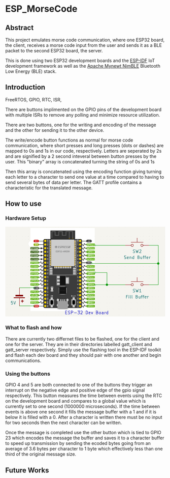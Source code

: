 # ESP_MorseCode
## Abstract
This project emulates morse code communication, where one ESP32 board, the client, receives a morse code input from the user and sends it as a BLE packet to the second ESP32 board, the server.

This is done using two ESP32 development boards and the [ESP-IDF](https://github.com/espressif/esp-idf) IoT development framework as well as the [Apache Mynewt NimBLE](https://mynewt.apache.org/latest/network/index.html) Bluetooth Low Energy (BLE) stack.


## Introduction


FreeRTOS, GPIO, RTC, ISR,

There are buttons implimented on the GPIO pins of the development board with multiple ISRs to remove any polling and minimize resource utilization. 

There are two buttons, one for the writing and encoding of the message and the other for sending it to the other device. 

The write/encode button functions as normal for morse code communication, where short presses and long presses (dots or dashes) are mapped to 0s and 1s in our code, respectively. Letters are seperated by 2s and are signified by a 2 second inteveral between button presses by the user. This "binary" array is concatenated turning the string of 0s and 1s


Then this array is concatenated using the encoding function giving turning each letter to a character to send one value at a time compared to having to send several bytes of data per letter. The GATT profile contains a characteristic for the translated message.  





## How to use


### Hardware Setup

![Hardware Setup](Images/ESP-32_MorseCode.png)


### What to flash and how

There are currently two differnet files to be flashed, one for the client and one for the server. They are in their directories labelled gatt_client and gatt_server respectively. Simply use the flashing tool in the ESP-IDF toolkit and flash each dev board and they should pair with one another and begin communications.



### Using the buttons

GPIO 4 and 5 are both connected to one of the buttons they trigger an interrupt on the negative edge and positive edge of the gpio signal respectively. This button measures the time between events using the RTC on the development board and compares to a global value which is currently set to one second (1000000 microseconds). If the time between events is above one second it fills the message buffer with a 1 and if it is below it is filled with a 0. After a character is written there must be no input for two seconds then the next character can be written.

Once the message is completed use the other button which is tied to GPIO 23 which encodes the message the buffer and saves it to a character buffer to speed up transmission by sending the ecoded bytes going from an average of 3.6 bytes per character to 1 byte which effectively less than one third of the original message size.






## Future Works
